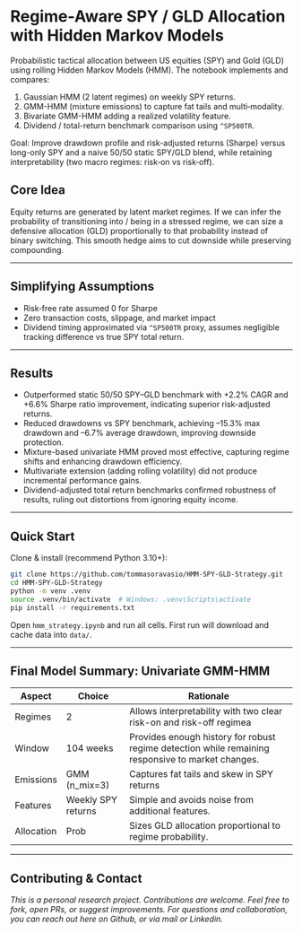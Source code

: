 # Regime-Aware SPY / GLD Allocation with Hidden Markov Models

Probabilistic tactical allocation between US equities (SPY) and Gold (GLD) using rolling Hidden Markov Models (HMM). The notebook implements and compares:

1. Gaussian HMM (2 latent regimes) on weekly SPY returns.
2. GMM-HMM (mixture emissions) to capture fat tails and multi‑modality.
3. Bivariate GMM-HMM adding a realized volatility feature.
4. Dividend / total-return benchmark comparison using `^SP500TR`.

Goal: Improve drawdown profile and risk-adjusted returns (Sharpe) versus long-only SPY and a naive 50/50 static SPY/GLD blend, while retaining interpretability (two macro regimes: risk‑on vs risk‑off).

## Core Idea
Equity returns are generated by latent market regimes. If we can infer the probability of transitioning into / being in a stressed regime, we can size a defensive allocation (GLD) proportionally to that probability instead of binary switching. This smooth hedge aims to cut downside while preserving compounding.

---

## Simplifying Assumptions 

* Risk‑free rate assumed 0 for Sharpe 
* Zero transaction costs, slippage, and market impact 
* Dividend timing approximated via `^SP500TR` proxy, assumes negligible tracking difference vs true SPY total return.

---

## Results
- Outperformed static 50/50 SPY–GLD benchmark with +2.2% CAGR and +6.6% Sharpe ratio improvement, indicating superior risk-adjusted returns.
- Reduced drawdowns vs SPY benchmark, achieving –15.3% max drawdown and –6.7% average drawdown, improving downside protection.
- Mixture-based univariate HMM proved most effective, capturing regime shifts and enhancing drawdown efficiency.
- Multivariate extension (adding rolling volatility) did not produce incremental performance gains.
- Dividend-adjusted total return benchmarks confirmed robustness of results, ruling out distortions from ignoring equity income.

---
## Quick Start
Clone & install (recommend Python 3.10+):

```bash
git clone https://github.com/tommasoravasio/HMM-SPY-GLD-Strategy.git
cd HMM-SPY-GLD-Strategy
python -m venv .venv
source .venv/bin/activate  # Windows: .venv\Scripts\activate
pip install -r requirements.txt
```

Open `hmm_strategy.ipynb` and run all cells. First run will download and cache data into `data/`.

---
## Final Model Summary: Univariate GMM-HMM

| Aspect        | Choice                  | Rationale                                                        |
|---------------|------------------------|------------------------------------------------------------------|
| Regimes       | 2                      | Allows interpretability with two clear risk-on and risk-off regimea |
| Window        | 104 weeks              | Provides enough history for robust regime detection while remaining responsive to market changes. |
| Emissions     | GMM (n_mix=3)          | Captures fat tails and skew in SPY returns |
| Features      | Weekly SPY returns      | Simple and avoids noise from additional features.           |
| Allocation    | Prob    | Sizes GLD allocation proportional to regime probability.     |


---
## Contributing & Contact

*This is a personal research project. Contributions are welcome. Feel free to fork, open PRs, or suggest improvements. For questions and collaboration, you can reach out here on Github, or via mail or Linkedin.*



